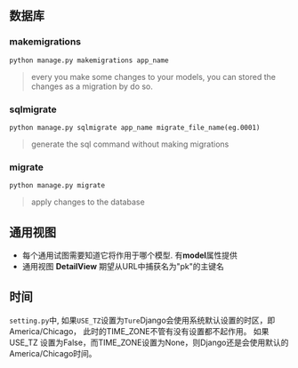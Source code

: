 ## 数据库
### makemigrations
`python manage.py makemigrations app_name`
> every you make some changes to your models, you can stored the changes as a migration by do so.

### sqlmigrate
`python manage.py sqlmigrate app_name migrate_file_name(eg.0001)`
> generate the sql command without making migrations

### migrate
`python manage.py migrate`
> apply changes to the database

## 通用视图
- 每个通用试图需要知道它将作用于哪个模型. 有**model**属性提供
- 通用视图 **DetailView** 期望从URL中捕获名为"pk"的主键名

## 时间
`setting.py`中, 如果`USE_TZ`设置为`Ture`Django会使用系统默认设置的时区，即America/Chicago，
此时的TIME_ZONE不管有没有设置都不起作用。
如果USE_TZ 设置为False，而TIME_ZONE设置为None，则Django还是会使用默认的America/Chicago时间。
